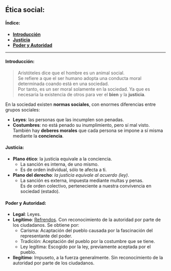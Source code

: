 ## Ética social:  
#### Índice:  
  * [**Introducción**](#introducción)  
  * [**Justicia**](#justicia)  
  * [**Poder y Autoridad**](#poder-y-autoridad)  

---
#### Introducción:  
> Aristóteles dice que el hombre es un animal social.  
Se refiere a que el ser humano adopta una conducta moral determinada coando está en una sociedad.  
Por tanto, es un ser moral solamente en la sociedad. Ya que es necesaria la existencia de otros para ver el **bien** y la **justicia**.  

En la sociedad existen **normas sociales**, con enormes diferencias entre grupos sociales:  
  * **Leyes**: las personas que las incumplen son penadas.  
  * **Costumbres**: no está penado su inumplimiento, pero sí mal visto.  
También hay **deberes morales** que cada persona se impone a sí misma mediante la **conciencia**.

#### Justicia:  
  * **Plano ético**: la justicia equivale a la conciencia.  
    * La sanción es interna, de uno mismo.  
    * Es de orden individual, sólo te afecta a ti.  
  * **Plano del derecho**: *la justicia equivale al acuerdo (ley)*.  
    * La sanción es externa, impuesta mediante multas y penas.  
    Es de orden colectivo, perteneciente a nuestra convivencia en sociedad (estado).  

#### Poder y Autoridad:  
  * **Legal**: Leyes.  
  * **Legítimo**: [Refrendos](lema.rae.es/drae/?val=refrendo). Con reconocimiento de la autoridad por parte de los ciudadanos. Se obtiene por:  
    * Carisma: Acaptación del pueblo causada por la fascinación del representante del poder.  
    * Tradición: Aceptación del pueblo por la costumbre que se tiene.  
    * Ley legítima: Escogido por la ley, previamente aceptada por el pueblo.  
  * **Ilegítimo**: Impuseto, a la fuerza generalmente. Sin reconocimiento de la autoridad por parte de los ciudadanos.  
